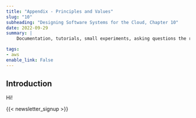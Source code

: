 ```yaml
---
title: "Appendix - Principles and Values"
slug: "10"
subheading: "Designing Software Systems for the Cloud, Chapter 10"
date: 2022-09-29
summary: |
    Documentation, tutorials, small experiments, asking questions the right way.

tags:
- aws
enable_link: False
---
```


## Introduction

Hi!

{{< newsletter_signup >}}